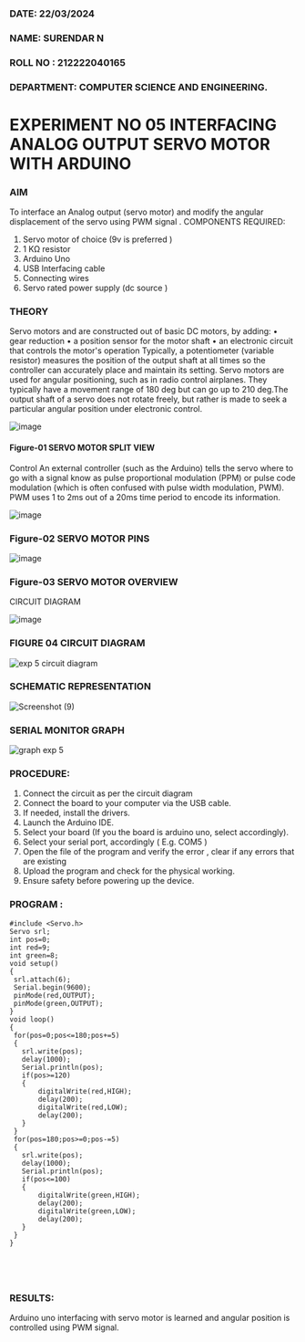 ###  DATE: 22/03/2024
###  NAME: SURENDAR N
###  ROLL NO : 212222040165
###  DEPARTMENT: COMPUTER SCIENCE AND ENGINEERING.


# EXPERIMENT NO 05 INTERFACING ANALOG OUTPUT SERVO MOTOR WITH ARDUINO

### AIM
To interface an Analog output (servo motor) and modify the angular displacement of the servo using PWM signal .
COMPONENTS REQUIRED:
1.	Servo motor of choice (9v is preferred )
2.	1 KΩ resistor 
3.	Arduino Uno 
4.	USB Interfacing cable 
5.	Connecting wires 
6.	Servo rated power supply (dc source )


### THEORY
Servo motors and are constructed out of basic DC motors, by adding:
•	 gear reduction
•	 a position sensor for the motor shaft
•	 an electronic circuit that controls the motor's operation
Typically, a potentiometer (variable resistor) measures the position of the output shaft at all times so the controller can accurately place and maintain its setting.
Servo motors are used for angular positioning, such as in radio control airplanes.  They typically have a movement range of 180 deg but can go up to 210 deg.The output shaft of a servo does not rotate freely, but rather is made to seek a particular angular position under electronic control. 


![image](https://user-images.githubusercontent.com/36288975/163544439-1f477927-fcd4-42f0-9ce4-c863fdbf1210.png)



#### Figure-01 SERVO MOTOR SPLIT VIEW 
Control 
An external controller (such as the Arduino) tells the servo where to go with a signal know as pulse proportional modulation (PPM) or pulse code modulation (which is often confused with pulse width modulation, PWM). PWM uses 1 to 2ms out of a 20ms time period to encode its information.
 
 
 ![image](https://user-images.githubusercontent.com/36288975/163544482-3027136f-7135-4f3d-a23f-8dc2fe04194d.png)

### Figure-02 SERVO MOTOR PINS

 ![image](https://user-images.githubusercontent.com/36288975/163544513-ca497421-e6ba-4f91-871f-5cfba77f22a8.png)


### Figure-03 SERVO MOTOR OVERVIEW 

 


 





CIRCUIT DIAGRAM
 
 
 ![image](https://user-images.githubusercontent.com/36288975/163544618-6eb8a7b5-7f1a-428a-8d9f-fd899b145efb.png)

### FIGURE 04 CIRCUIT DIAGRAM

![exp 5 circuit diagram](https://github.com/SRIRAJGURUNATHAN/EXPERIMENT-NO--05-INTERFACING-ANALOG-OUTPUT-SERVO-MOTOR-WITH-ARDUINO-/assets/119476758/5a521a8c-c3bf-4b66-a750-5a926b7ad118)

### SCHEMATIC REPRESENTATION
![Screenshot (9)](https://github.com/SurendarNehru/EXPERIMENT-NO--05-INTERFACING-ANALOG-OUTPUT-SERVO-MOTOR-WITH-ARDUINO-/assets/119476295/2185323d-52ea-4b80-8dcd-e5bd74613391)


### SERIAL MONITOR GRAPH

![graph exp 5](https://github.com/SRIRAJGURUNATHAN/EXPERIMENT-NO--05-INTERFACING-ANALOG-OUTPUT-SERVO-MOTOR-WITH-ARDUINO-/assets/119476758/b1b929b8-6752-4947-8b73-1c26cd1a10a8)

### PROCEDURE:
1.	Connect the circuit as per the circuit diagram 
2.	Connect the board to your computer via the USB cable.
3.	If needed, install the drivers.
4.	Launch the Arduino IDE.
5.	Select your board (If you the board is arduino uno, select accordingly).
6.	Select your serial port, accordingly ( E.g. COM5 )
7.	Open the file of the program  and verify the error , clear if any errors that are existing 
8.	Upload the program and check for the physical working. 
9.	Ensure safety before powering up the device.


### PROGRAM :
 ```
#include <Servo.h>
Servo srl;
int pos=0;
int red=9;
int green=8;
void setup()
{
  srl.attach(6);
  Serial.begin(9600);
  pinMode(red,OUTPUT);
  pinMode(green,OUTPUT);
}
void loop()
{
  for(pos=0;pos<=180;pos+=5)
  {
    srl.write(pos);
    delay(1000);
    Serial.println(pos);
    if(pos>=120)
  	{
    	digitalWrite(red,HIGH);
    	delay(200);
    	digitalWrite(red,LOW);
    	delay(200);
  	}
  }
  for(pos=180;pos>=0;pos-=5)
  {
    srl.write(pos);
    delay(1000);
    Serial.println(pos);
    if(pos<=100)
  	{
    	digitalWrite(green,HIGH);
    	delay(200);
    	digitalWrite(green,LOW);
    	delay(200);
  	}
  }
}
            

      
    
 ```









### RESULTS: 
Arduino uno interfacing with servo motor is learned and angular position is controlled using PWM signal.
